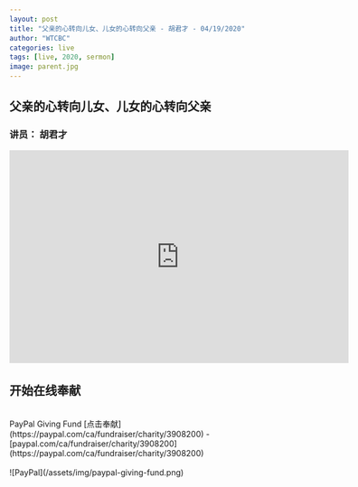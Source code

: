 ```yaml
---
layout: post
title: "父亲的心转向儿女、儿女的心转向父亲 - 胡君才 - 04/19/2020"
author: "WTCBC"
categories: live
tags: [live, 2020, sermon]
image: parent.jpg
---
```


## 父亲的心转向儿女、儿女的心转向父亲

### 讲员： 胡君才

<iframe src="https://www.facebook.com/plugins/post.php?href=https%3A%2F%2Fwww.facebook.com%2Fwestcbc%2Fvideos%2F589407361650646%2F&show_text=true&width=552&appId=377664742243645&height=377" width="600" height="377" style="border:none;overflow:hidden" scrolling="no" frameborder="0" allowTransparency="true" allow="encrypted-media"></iframe>

## 开始在线奉献
<br/>
PayPal Giving Fund [点击奉献](https://paypal.com/ca/fundraiser/charity/3908200) - [paypal.com/ca/fundraiser/charity/3908200](https://paypal.com/ca/fundraiser/charity/3908200)
<br/>
<br/>
![PayPal](/assets/img/paypal-giving-fund.png)
